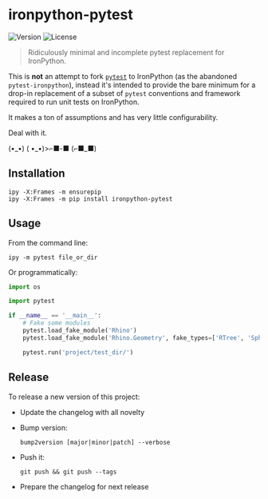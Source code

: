 
# ironpython-pytest

![Version](https://img.shields.io/pypi/v/ironpython-pytest) ![License](https://img.shields.io/pypi/l/ironpython-pytest)

> Ridiculously minimal and incomplete pytest replacement for IronPython.

This is **not** an attempt to fork [`pytest`](https://docs.pytest.org/) to IronPython (as the abandoned `pytest-ironpython`), instead it's intended to provide the bare minimum for a drop-in replacement of a subset of `pytest` conventions and framework required to run unit tests on IronPython.

It makes a ton of assumptions and has very little configurability.

Deal with it.

(•\_•) ( •\_•)>⌐■-■ (⌐■\_■)

## Installation

    ipy -X:Frames -m ensurepip
    ipy -X:Frames -m pip install ironpython-pytest 

## Usage

From the command line:

    ipy -m pytest file_or_dir

Or programmatically:

```python
import os

import pytest

if __name__ == '__main__':
    # Fake some modules
    pytest.load_fake_module('Rhino')
    pytest.load_fake_module('Rhino.Geometry', fake_types=['RTree', 'Sphere', 'Point3d'])

    pytest.run('project/test_dir/')
```

## Release

To release a new version of this project:

- Update the changelog with all novelty
- Bump version:

      bump2version [major|minor|patch] --verbose

- Push it:

      git push && git push --tags

- Prepare the changelog for next release
